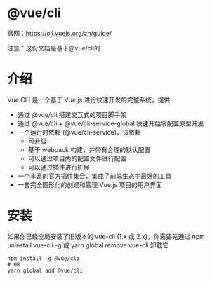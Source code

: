 # @vue/cli
官网：https://cli.vuejs.org/zh/guide/

注意：这份文档是基于@vue/cli的
# 介绍
Vue CLI 是一个基于 Vue.js 进行快速开发的完整系统，提供
- 通过 @vue/cli 搭建交互式的项目脚手架
- 通过 @vue/cli + @vue/cli-service-global 快速开始零配置原型开发
- 一个运行时依赖 (@vue/cli-service)，该依赖
  - 可升级
  - 基于 webpack 构建，并带有合理的默认配置
  - 可以通过项目内的配置文件进行配置
  - 可以通过插件进行扩展
- 一个丰富的官方插件集合，集成了前端生态中最好的工具
- 一套完全图形化的创建和管理 Vue.js 项目的用户界面


# 安装
如果你已经全局安装了旧版本的 vue-cli (1.x 或 2.x)，你需要先通过 npm uninstall vue-cli -g 或 yarn global remove vue-cli 卸载它
````
npm install -g @vue/cli
# OR
yarn global add @vue/cli
````